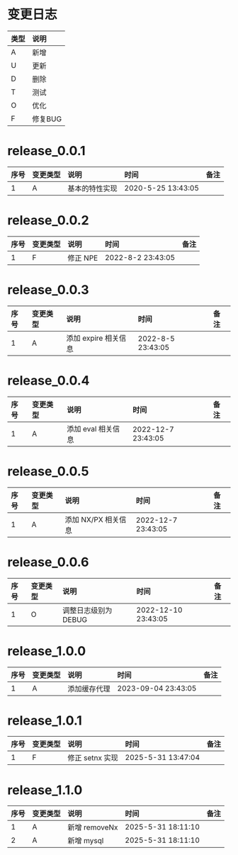 # 变更日志

| 类型 | 说明 |
|:----|:----|
| A | 新增 |
| U | 更新 |
| D | 删除 |
| T | 测试 |
| O | 优化 |
| F | 修复BUG |

# release_0.0.1

| 序号 | 变更类型 | 说明 | 时间 | 备注 |
|:---|:---|:---|:---|:--|
| 1 | A | 基本的特性实现 | 2020-5-25 13:43:05 | |

# release_0.0.2

| 序号 | 变更类型 | 说明 | 时间 | 备注 |
|:---|:---|:---|:---|:--|
| 1 | F | 修正 NPE | 2022-8-2 23:43:05 | |


# release_0.0.3

| 序号 | 变更类型 | 说明 | 时间 | 备注 |
|:---|:---|:---|:---|:--|
| 1 | A | 添加 expire 相关信息 | 2022-8-5 23:43:05 | |

# release_0.0.4

| 序号 | 变更类型 | 说明 | 时间 | 备注 |
|:---|:---|:---|:---|:--|
| 1 | A | 添加 eval 相关信息 | 2022-12-7 23:43:05 | |

# release_0.0.5

| 序号 | 变更类型 | 说明 | 时间 | 备注 |
|:---|:---|:---|:---|:--|
| 1 | A | 添加 NX/PX 相关信息 | 2022-12-7 23:43:05 | |

# release_0.0.6

| 序号 | 变更类型 | 说明 | 时间 | 备注 |
|:---|:---|:---|:---|:--|
| 1 | O | 调整日志级别为 DEBUG | 2022-12-10 23:43:05 | |

# release_1.0.0

| 序号 | 变更类型 | 说明     | 时间                  | 备注 |
|:---|:-----|:-------|:--------------------|:--|
| 1 | A   | 添加缓存代理 | 2023-09-04 23:43:05 | |

# release_1.0.1

| 序号 | 变更类型 | 说明          | 时间                 | 备注 |
|:---|:-----|:------------|:-------------------|:--|
| 1 | F    | 修正 setnx 实现 | 2025-5-31 13:47:04 | |

# release_1.1.0

| 序号 | 变更类型 | 说明          | 时间                 | 备注 |
|:---|:-----|:------------|:-------------------|:--|
| 1  | A    | 新增 removeNx | 2025-5-31 18:11:10 | |
| 2  | A    | 新增 mysql    | 2025-5-31 18:11:10 | |